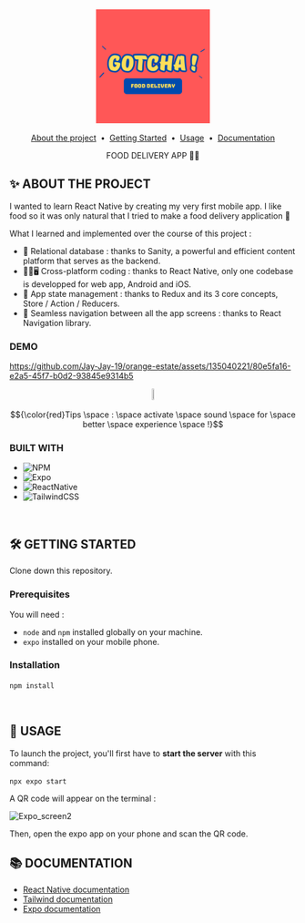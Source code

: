 <!-- HEADER -->
<div align="center">
  <img src="./assets/gotcha_logo.png" alt="Logo" width="200">
  
  <p align="center">
  <a href="#about-the-project">About the project</a> &nbsp;&bull;&nbsp;
  <a href="#getting-started">Getting Started</a> &nbsp;&bull;&nbsp;
  <a href="#usage">Usage</a> &nbsp;&bull;&nbsp;
  <a href="#documentation">Documentation</a>
  </p>

  <p align="center">
    FOOD DELIVERY APP 🛵💨
  </p>
</div>

<!-- ABOUT THE PROJECT -->
## ✨ ABOUT THE PROJECT
<p>
  I wanted to learn React Native by creating my very first mobile app. I like food so it was only natural that I tried to make a food delivery application 🤤 <br />
  
  What I learned and implemented over the course of this project :<br />
  
- 🔑 Relational database : thanks to Sanity, a powerful and efficient content platform that serves as the backend.<br />
- 📱🔄🖥️ Cross-platform coding : thanks to React Native, only one codebase is developped for web app, Android and iOS.<br />
- 🏪 App state management : thanks to Redux and its 3 core concepts, Store / Action / Reducers.<br />
- 💫 Seamless navigation between all the app screens : thanks to React Navigation library.
</p>

### DEMO

https://github.com/Jay-Jay-19/orange-estate/assets/135040221/80e5fa16-e2a5-45f7-b0d2-93845e9314b5

<p align="center">
<img src="https://github.com/Jay-Jay-19/orange-estate/assets/135040221/019b88b7-fa5a-4306-a50f-8289157680f2" width=3% height=3%>
</p>

$${\color{red}Tips \space : \space activate \space sound \space for \space better \space experience \space !}$$

### BUILT WITH
- ![NPM](https://img.shields.io/badge/NPM-%23000000.svg?style=for-the-badge&logo=npm&logoColor=white)
- ![Expo](https://img.shields.io/badge/Expo-%23000000.svg?style=for-the-badge&logo=expo&logoColor=white)
- ![ReactNative](https://img.shields.io/badge/reactnative-%2320232a.svg?style=for-the-badge&logo=react&logoColor=%2361DAFB)
- ![TailwindCSS](https://img.shields.io/badge/tailwindcss-%2338B2AC.svg?style=for-the-badge&logo=tailwind-css&logoColor=white)
<br>

<!-- GETTING STARTED -->
## 🛠 GETTING STARTED
Clone down this repository.

### Prerequisites
You will need :

- `node` and `npm` installed globally on your machine.
- `expo` installed on your mobile phone.

### Installation

`npm install` 
<p></p><br>

<!-- USAGE -->
## 🥋 USAGE

To launch the project, you'll first have to __start the server__ with this command:

`npx expo start`  

A QR code will appear on the terminal :

![Expo_screen2](https://github.com/Jay-Jay-19/gotcha/assets/135040221/2acbb32f-3b7b-4e6d-bc6e-c712333186be)

Then, open the expo app on your phone and scan the QR code.

<!-- DOCUMENTATION -->
## 📚 DOCUMENTATION
- [React Native documentation](https://reactnative.dev)
- [Tailwind documentation](https://tailwindcss.com/)
- [Expo documentation](https://expo.dev)

